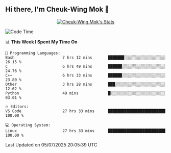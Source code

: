 ## Hi there, I'm Cheuk-Wing Mok 👋

<!--
**mozro0327/mozro0327** is a ✨ _special_ ✨ repository because its `README.md` (this file) appears on your GitHub profile.

Here are some ideas to get you started:

- 🔭 I’m currently working on ...
- 🌱 I’m currently learning ...
- 👯 I’m looking to collaborate on ...
- 🤔 I’m looking for help with ...
- 💬 Ask me about ...
- 📫 How to reach me: ...
- 😄 Pronouns: ...
- ⚡ Fun fact: ...
-->

<p align="center">
  <a href="https://github.com/mozro0327" class="rich-diff-level-one">
    <img src="https://github-readme-stats.vercel.app/api?username=mozro0327&title_color=333&text_color=777" alt="Cheuk-Wing Mok's Stats" >
    <!-- &hide=issues
    <img src="https://github-readme-stats.vercel.app/api?username=mozro0327&hide=issues&title_color=333&text_color=777" alt="Cheuk-Wing Mok's Stats" >
    -->
  </a>
</p>

<!--START_SECTION:waka-->
![Code Time](http://img.shields.io/badge/Code%20Time-3%2C558%20hrs%2047%20mins-blue)

📊 **This Week I Spent My Time On** 

```text
💬 Programming Languages: 
Bash                     7 hrs 12 mins       ███████░░░░░░░░░░░░░░░░░░   26.15 % 
C                        6 hrs 49 mins       ██████░░░░░░░░░░░░░░░░░░░   24.76 % 
C++                      6 hrs 33 mins       ██████░░░░░░░░░░░░░░░░░░░   23.80 % 
Other                    3 hrs 28 mins       ███░░░░░░░░░░░░░░░░░░░░░░   12.62 % 
Python                   49 mins             █░░░░░░░░░░░░░░░░░░░░░░░░   03.01 % 

🔥 Editors: 
VS Code                  27 hrs 33 mins      █████████████████████████   100.00 % 

💻 Operating System: 
Linux                    27 hrs 33 mins      █████████████████████████   100.00 % 
```


 Last Updated on 05/07/2025 20:05:39 UTC
<!--END_SECTION:waka-->
